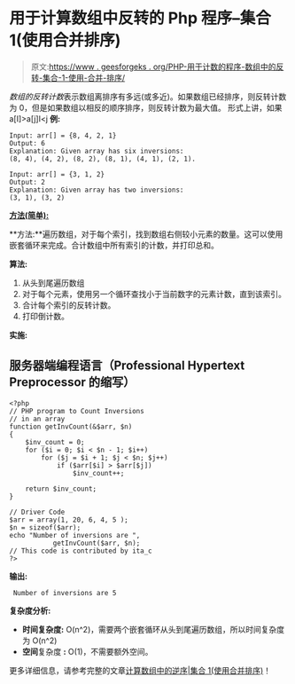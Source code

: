 # 用于计算数组中反转的 Php 程序–集合 1(使用合并排序)

> 原文:[https://www . geesforgeks . org/PHP-用于计数的程序-数组中的反转-集合-1-使用-合并-排序/](https://www.geeksforgeeks.org/php-program-for-counting-inversions-in-an-array-set-1-using-merge-sort/)

*数组的反转计数*表示数组离排序有多远(或多近)。如果数组已经排序，则反转计数为 0，但是如果数组以相反的顺序排序，则反转计数为最大值。
形式上讲，如果 a[I]>a[j]I<j
**例:**

```
Input: arr[] = {8, 4, 2, 1}
Output: 6
Explanation: Given array has six inversions:
(8, 4), (4, 2), (8, 2), (8, 1), (4, 1), (2, 1).

Input: arr[] = {3, 1, 2}
Output: 2
Explanation: Given array has two inversions:
(3, 1), (3, 2) 
```

**<u>方法(简单):</u>**

**方法:**遍历数组，对于每个索引，找到数组右侧较小元素的数量。这可以使用嵌套循环来完成。合计数组中所有索引的计数，并打印总和。

**算法:**

1.  从头到尾遍历数组
2.  对于每个元素，使用另一个循环查找小于当前数字的元素计数，直到该索引。
3.  合计每个索引的反转计数。
4.  打印倒计数。

**实施:**

## 服务器端编程语言（Professional Hypertext Preprocessor 的缩写）

```
<?php 
// PHP program to Count Inversions
// in an array
function getInvCount(&$arr, $n)
{
    $inv_count = 0;
    for ($i = 0; $i < $n - 1; $i++)
        for ($j = $i + 1; $j < $n; $j++)
            if ($arr[$i] > $arr[$j])
                $inv_count++;

    return $inv_count;
}

// Driver Code
$arr = array(1, 20, 6, 4, 5 );
$n = sizeof($arr);
echo "Number of inversions are ", 
           getInvCount($arr, $n);
// This code is contributed by ita_c
?>
```

**输出:**

```
 Number of inversions are 5
```

**复杂度分析:**

*   **时间复杂度:** O(n^2)，需要两个嵌套循环从头到尾遍历数组，所以时间复杂度为 O(n^2)
*   **空间**复杂度 **:** O(1)，不需要额外空间。

更多详细信息，请参考完整的文章[计算数组中的逆序|集合 1(使用合并排序)](https://www.geeksforgeeks.org/counting-inversions/)！
